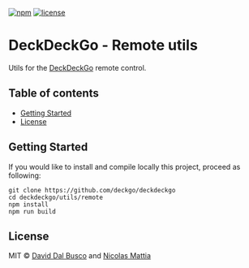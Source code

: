 [![npm][npm-badge]][npm-badge-url]
[![license][npm-license]][npm-license-url]

[npm-badge]: https://img.shields.io/npm/v/@deckdeckgo/remote-utils
[npm-badge-url]: https://www.npmjs.com/package/@deckdeckgo/remote-utils
[npm-license]: https://img.shields.io/npm/l/@deckdeckgo/remote-utils
[npm-license-url]: https://github.com/deckgo/deckdeckgo/blob/master/utils/remote/LICENSE

# DeckDeckGo - Remote utils

Utils for the [DeckDeckGo] remote control.

## Table of contents

- [Getting Started](#getting-started)
- [License](#license)

## Getting Started

If you would like to install and compile locally this project, proceed as following:

```
git clone https://github.com/deckgo/deckdeckgo
cd deckdeckgo/utils/remote
npm install
npm run build
```

## License

MIT © [David Dal Busco](mailto:david.dalbusco@outlook.com) and [Nicolas Mattia](mailto:nicolas@nmattia.com)

[deckdeckgo]: https://deckdeckgo.com
